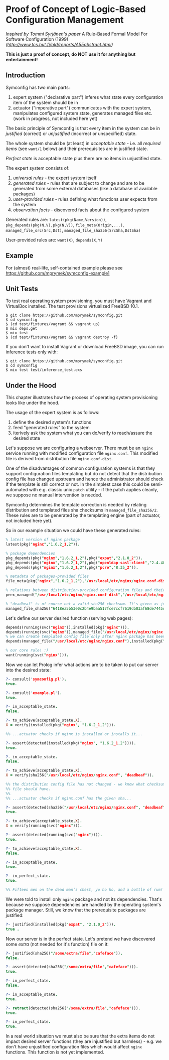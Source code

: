 # Proof of Concept of Logic-Based Configuration Management

*Inspired by Tommi Syrjänen's paper* A Rule-Based Formal Model For Software Configuration (1999)
*(http://www.tcs.hut.fi/old/reports/A55abstract.html)*

**This is just a proof of concept, do NOT use it for anything but entertainment!**

## Introduction

Symconfig has two main parts:
  1. expert system ("declarative part") inferes what state every configuration item of the system should be in
  2. actuator ("imperative part") communicates with the expert system, manipulates configured system state,
     generates managed files etc. (work in progress, not included here yet)

The basic principle of Symconfig is that every item in the system can be in *justified* (correct) or *unjustified*
(incorrect or unspecified) state.

The whole system should be (at least) in *acceptable state* - i.e. all *required items* (see `want/1` below)
and their prerequisites are in justified state.

*Perfect state* is acceptable state plus there are no items in unjustified state.

The expert system consists of:
  1. *universal rules* - the expert system itself
  2. *generated rules* - rules that are subject to change and are to be generated from some external
                         databases (like a database of available packages)
  3. *user-provided rules* - rules defining what functions user expects from the system
  4. *observation facts* - discovered facts about the configured system

Generated rules are: `latest(pkg(Name,Version))`, `pkg_depends(pkg(N,V),pkg(N,V))`, `file_meta(Origin,...)`,
`managed_file_src(Src,Dst)`, `managed_file_sha256(SrcSha,DstSha)`

User-provided rules are: `want(X)`, `depends(X,Y)`

## Example

For (almost) real-life, self-contained example please see https://github.com/mprymek/symconfig-example1

## Unit Tests

To test real operating system provisioning, you must have Vagrant and VirtualBox installed. The test provisions
virtualized FreeBSD 10.1.

```shell
$ git clone https://github.com/mprymek/symconfig.git
$ cd symconfig
$ (cd test/fixtures/vagrant && vagrant up)
$ mix deps.get
$ mix test
$ (cd test/fixtures/vagrant && vagrant destroy -f)
```

If you don't want to install Vagrant or download FreeBSD image, you can run inference tests only with:

```shell
$ git clone https://github.com/mprymek/symconfig.git
$ cd symconfig
$ mix test test/inference_test.exs
```

## Under the Hood

This chapter illustrates how the process of operating system provisioning looks like under the hood.

The usage of the expert system is as follows:
  1. define the desired system's functions
  2. feed "generated rules" to the system
  3. iterively ask the system what you can do/verify to reach/assure the desired state

Let's suppose we are configuring a webserver. There must be an `nginx` service running
with modified configuration file `nginx.conf`. This modified file is derived from distribution file `nginx.conf-dist`.

One of the disadvantages of common configuration systems is that they
support configuration files templating but do not detect that
the distribution config file has changed upstream and hence the administrator should check if
the template is still correct or not. In the simplest case this could be semi-automated with
e.g. classic unix `patch` utility - if the patch applies cleanly, we suppose no manual intervention
is needed.

Symconfig determines the template correction is needed by relating distribution and templated files
sha checksums in `managed_file_sha256/2`. These rules are to be generated by the
templating engine (part of actuator, not included here yet).

So in our example situation we could have these generated rules:
```prolog
% latest version of nginx package
latest(pkg("nginx","1.6.2_1,2")).

% package dependencies
pkg_depends(pkg("nginx","1.6.2_1,2"),pkg("expat","2.1.0_2")).
pkg_depends(pkg("nginx","1.6.2_1,2"),pkg("openldap-sasl-client","2.4.40_1")).
pkg_depends(pkg("nginx","1.6.2_1,2"),pkg("pcre","8.35_2")).

% metadata of packages-provided files
file_meta(pkg("nginx","1.6.2_1,2"),"/usr/local/etc/nginx/nginx.conf-dist",file,0,0,644,[uarch],2693,"6418ea5b53e0c2b4e9baa517fce7ccf7619db03af68de7445dccb2c857978a4a").

% relations between distribution-provided configuration files and their templated versions
peex_managed("/usr/local/etc/nginx/nginx.conf-dist","/usr/local/etc/nginx/nginx.conf","patch-nginx.conf").

% "deadbeaf" is of course not a valid sha256 checksum. It's given as just an example here...
managed_file_sha256("6418ea5b53e0c2b4e9baa517fce7ccf7619db03af68de7445dccb2c857978a4a","deadbeaf").
```

Let's define our server desired function (serving web pages):
```prolog
depends(running(svc("nginx")),installed(pkg("nginx"))).
depends(running(svc("nginx")),managed_file("/usr/local/etc/nginx/nginx.conf")).
% we can create templated config file only after nginx package has been installed
depends(managed_file("/usr/local/etc/nginx/nginx.conf"),installed(pkg("nginx"))).

% our core rule! :)
want(running(svc("nginx"))).
```

Now we can let Prolog infer what actions are to be taken to put our server into the desired state:
```prolog
?- consult('symconfig.pl').
true.

?- consult('example.pl').
true.

?- in_acceptable_state.
false.

?- to_achieve(acceptable_state,X).
X = verify(installed(pkg("nginx", "1.6.2_1,2"))).

%% ...actuator checks if nginx is installed or installs it...

?- assert(detected(installed(pkg("nginx", "1.6.2_1,2")))).
true.

?- in_acceptable_state.
false.

?- to_achieve(acceptable_state,X).
X = verify(sha256("/usr/local/etc/nginx/nginx.conf", "deadbeaf")).

%% the distribution config file has not changed - we know what checksum our templated
%% file should have.
%%
%% ...actuator checks if nginx.conf has the given sha...

?- assert(detected(sha256("/usr/local/etc/nginx/nginx.conf", "deadbeaf"))).
true.

?- to_achieve(acceptable_state,X).
X = verify(running(svc("nginx"))).

?- assert(detected(running(svc("nginx")))).
true.

?- to_achieve(acceptable_state,X).
false.

?- in_acceptable_state.
true.

?- in_perfect_state.
true.

%% Fifteen men on the dead man’s chest, yo ho ho, and a bottle of rum! 
```

We were told to install only `nginx` package and not its dependencies. That's because we suppose dependencies
are handled by the operating system's package manager. Still, we know that the prerequisite packages are justified:
```prolog
?- justified(installed(pkg("expat", "2.1.0_2"))).
true .
```

Now our server is in the perfect state. Let's pretend we have discovered some *extra* (not needed for it's function) file
on it:
```prolog
?- justified(sha256("/some/extra/file","cafeface")).
false.

?- assert(detected(sha256("/some/extra/file","cafeface"))).
true.

?- in_perfect_state.
false.

?- in_acceptable_state.
true.

?- retract(detected(sha256("/some/extra/file","cafeface"))).
true.

?- in_perfect_state.
true.
```

In a real world situation we must also be sure that the extra items do not impact desired server functions
(they are injustified but harmless) - e.g. we don't have unjustified configuration files which would
affect `nginx` functions. This function is not yet implemented.
